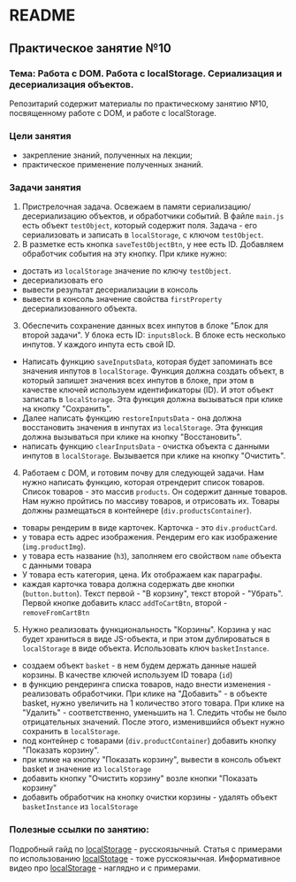 # README

## Практическое занятие №10

### Тема: Работа с DOM. Работа с localStorage. Сериализация и десериализация объектов.

Репозитарий содержит материалы по практическому занятию №10, посвященному работе с DOM, и работе с localStorage.

### Цели занятия
- закрепление знаний, полученных на лекции;
- практическое применение полученных знаний.

### Задачи занятия
1. Пристрелочная задача. Освежаем в памяти сериализацию/десериализацию объектов, и обработчики событий. В файле `main.js` есть объект `testObject`, который содержит поля. Задача - его сериализовать и записать в `localStorage`, с ключом `testObject`.
2. В разметке есть кнопка `saveTestObjectBtn`, у нее есть ID. Добавляем обработчик события на эту кнопку. При клике нужно:
 - достать из `localStorage` значение по ключу `testObject`.
 - десериализовать его
 - вывести результат десериализации в консоль
 - вывести в консоль значение свойства `firstProperty` десериализованного объекта.
3. Обеспечить сохранение данных всех инпутов в блоке "Блок для второй задачи". У блока есть ID: `inputsBlock`. В блоке есть несколько инпутов. У каждого инпута есть свой ID.
 - Написать функцию `saveInputsData`, которая будет запоминать все значения инпутов в `localStorage`. Функция должна создать объект, в который запишет значения всех инпутов в блоке, при этом в качестве ключей используем идентификаторы (ID). И этот объект записать в `localStorage`. Эта функция должна вызываться при клике на кнопку "Сохранить".
  - Далее написать функцию `restoreInputsData` - она должна восстановить значения в инпутах из `localStorage`. Эта функция должна вызываться при клике на кнопку "Восстановить".
  - написать функцию `clearInputsData` - очистка объекта с данными инпутов в `localStorage`. Вызывается при клике на кнопку "Очистить".
4. Работаем с DOM, и готовим почву для следующей задачи. Нам нужно написать функцию, которая отрендерит список товаров. Список товаров - это массив `products`. Он содержит данные товаров. Нам нужно пройтись по массиву товаров, и отрисовать их. Товары должны размещаться в контейнере (`div.productsContainer`).
 - товары рендерим в виде карточек. Карточка - это `div.productCard`.
 - у товара есть адрес изображения. Рендерим его как изображение (`img.productImg`).
 - у товара есть название (`h3`), заполняем его свойством `name` объекта с данными товара
 - У товара есть категория, цена. Их отображаем как параграфы.
 - каждая карточка товара должна содержать две кнопки (`button.button`). Текст первой - "В корзину", текст второй - "Убрать". Первой кнопке добавить класс `addToCartBtn`, второй - `removeFromCartBtn`
5. Нужно реализовать функциональность "Корзины". Корзина у нас будет храниться в виде JS-объекта, и при этом дублироваться в `localStorage` в виде объекта. Использовать ключ `basketInstance`.
 - создаем объект `basket` - в нем будем держать данные нашей корзины. В качестве ключей используем ID товара (`id`)
 - в функцию рендеринга списка товаров, надо внести изменения - реализовать обработчики. При клике на "Добавить" - в объекте basket, нужно увеличить на 1 количество этого товара. При клике на "Удалить" - соответственно, уменьшить на 1. Следить чтобы не было отрицательных значений. После этого, изменившийся объект нужно сохранить в `localStorage`.
 - под контейнер с товарами (`div.productContainer`) добавить кнопку "Показать корзину".
 - при клике на кнопку "Показать корзину", вывести в консоль объект basket и значение из `localStorage`
 - добавить кнопку "Очистить корзину" возле кнопки "Показать корзину"
 - добавить обработчик на кнопку очистки корзины - удалять объект `basketInstance` из `localStorage`


### Полезные ссылки по занятию:
Подробный гайд по [localStorage](https://learn.javascript.ru/localstorage) - русскоязычный.
Статья с примерами по использованию [localStotage](https://habr.com/ru/articles/496348/) - тоже русскоязычная.
Информативное видео про [localStorage](https://www.youtube.com/watch?v=3-bZ7gLVSzo) - наглядно и с примерами.